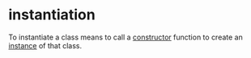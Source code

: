 # instantiation

To instantiate a class means to call a [constructor](./class-constructor.md) function to create an [instance](./class-instance.md) of that class.

